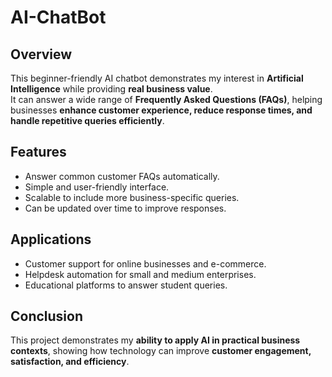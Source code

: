 # AI-ChatBot

## Overview
This beginner-friendly AI chatbot demonstrates my interest in **Artificial Intelligence** while providing **real business value**.  
It can answer a wide range of **Frequently Asked Questions (FAQs)**, helping businesses **enhance customer experience, reduce response times, and handle repetitive queries efficiently**.

## Features
- Answer common customer FAQs automatically.  
- Simple and user-friendly interface.  
- Scalable to include more business-specific queries.  
- Can be updated over time to improve responses.

## Applications
- Customer support for online businesses and e-commerce.  
- Helpdesk automation for small and medium enterprises.  
- Educational platforms to answer student queries.

## Conclusion
This project demonstrates my **ability to apply AI in practical business contexts**, showing how technology can improve **customer engagement, satisfaction, and efficiency**.
